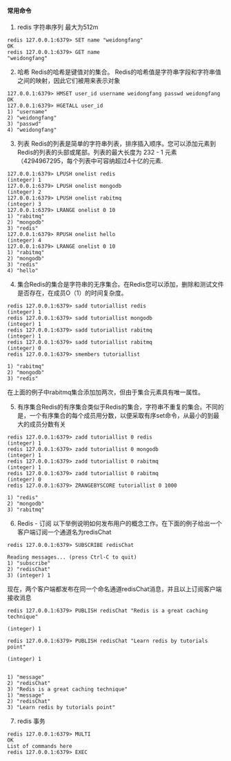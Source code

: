 #### 常用命令

1. redis 字符串序列 最大为512m
 
```
redis 127.0.0.1:6379> SET name "weidongfang"
OK
redis 127.0.0.1:6379> GET name
"weidongfang"

```

2. 哈希 Redis的哈希是键值对的集合。 Redis的哈希值是字符串字段和字符串值之间的映射，因此它们被用来表示对象

```
127.0.0.1:6379> HMSET user_id username weidongfang passwd weidongfang
OK
127.0.0.1:6379> HGETALL user_id
1) "username"
2) "weidongfang"
3) "passwd"
4) "weidongfang"

```
3. 列表 Redis的列表是简单的字符串列表，排序插入顺序。您可以添加元素到Redis的列表的头部或尾部。列表的最大长度为 232 - 1 元素（4294967295，每个列表中可容纳超过4十亿的元素.

```
127.0.0.1:6379> LPUSH onelist redis
(integer) 1
127.0.0.1:6379> LPUSH onelist mongodb
(integer) 2
127.0.0.1:6379> LPUSH onelist rabitmq
(integer) 3
127.0.0.1:6379> LRANGE onelist 0 10
1) "rabitmq"
2) "mongodb"
3) "redis"
127.0.0.1:6379> RPUSH onelist hello
(integer) 4
127.0.0.1:6379> LRANGE onelist 0 10
1) "rabitmq"
2) "mongodb"
3) "redis"
4) "hello"

```

4. 集合Redis的集合是字符串的无序集合。在Redis您可以添加，删除和测试文件是否存在，在成员O（1）的时间复杂度。

```
redis 127.0.0.1:6379> sadd tutoriallist redis
(integer) 1
redis 127.0.0.1:6379> sadd tutoriallist mongodb
(integer) 1
redis 127.0.0.1:6379> sadd tutoriallist rabitmq
(integer) 1
redis 127.0.0.1:6379> sadd tutoriallist rabitmq
(integer) 0
redis 127.0.0.1:6379> smembers tutoriallist

1) "rabitmq"
2) "mongodb"
3) "redis"

```
在上面的例子中rabitmq集合添加加两次，但由于集合元素具有唯一属性。

5. 有序集合Redis的有序集合类似于Redis的集合，字符串不重复的集合。不同的是，一个有序集合的每个成员用分数，以便采取有序set命令，从最小的到最大的成员分数有关

```
redis 127.0.0.1:6379> zadd tutoriallist 0 redis
(integer) 1
redis 127.0.0.1:6379> zadd tutoriallist 0 mongodb
(integer) 1
redis 127.0.0.1:6379> zadd tutoriallist 0 rabitmq
(integer) 1
redis 127.0.0.1:6379> zadd tutoriallist 0 rabitmq
(integer) 0
redis 127.0.0.1:6379> ZRANGEBYSCORE tutoriallist 0 1000

1) "redis"
2) "mongodb"
3) "rabitmq"

```

6. Redis - 订阅
以下举例说明如何发布用户的概念工作。在下面的例子给出一个客户端订阅一个通道名为redisChat

```
redis 127.0.0.1:6379> SUBSCRIBE redisChat

Reading messages... (press Ctrl-C to quit)
1) "subscribe"
2) "redisChat"
3) (integer) 1

```

现在，两个客户端都发布在同一个命名通道redisChat消息，并且以上订阅客户端接收消息

```
redis 127.0.0.1:6379> PUBLISH redisChat "Redis is a great caching technique"

(integer) 1

redis 127.0.0.1:6379> PUBLISH redisChat "Learn redis by tutorials point"

(integer) 1


1) "message"
2) "redisChat"
3) "Redis is a great caching technique"
1) "message"
2) "redisChat"
3) "Learn redis by tutorials point"

```

7. redis 事务

```
redis 127.0.0.1:6379> MULTI
OK
List of commands here
redis 127.0.0.1:6379> EXEC

```
